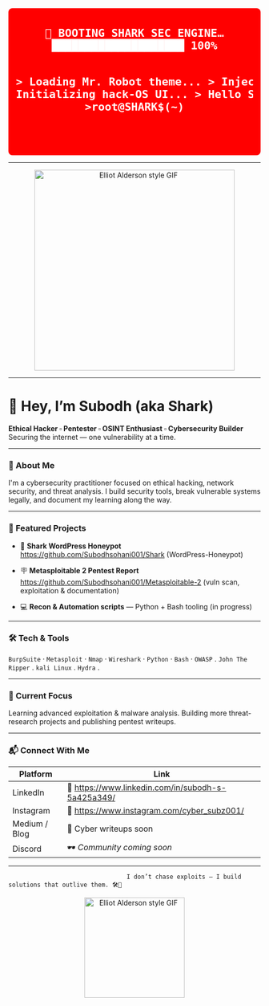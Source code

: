 <div style="background-color:#ff0000; padding: 15px; border-radius: 8px;">
<pre style="text-align:center; font-weight: bold; font-size: 22px; color:white;">
🛑 BOOTING SHARK SEC ENGINE…
████████████████████ 100%

&gt; Loading Mr. Robot theme...
&gt; Injecting Kali modules...
&gt; Initializing hack-OS UI...
&gt; Hello SHARK Welcome,
&gt;root@SHARK$(~)  
</pre>
</div>

---

<!-- Centered animated banner (external Giphy link) -->
<p align="center">
  <img src="https://media0.giphy.com/media/v1.Y2lkPTc5MGI3NjExdHI0dGcydzQ5MXU1cmNuZHN5OTZubnF1Mm01M291MXF4MjRieW40ZSZlcD12MV9pbnRlcm5hbF9naWZfYnlfaWQmY3Q9Zw/DqiMTFxiXx0VaVZQbF/giphy.gif" width="400" alt="Elliot Alderson style GIF">
</p>

---

# 👋 Hey, I’m Subodh (aka Shark)

**Ethical Hacker ▫️ Pentester ▫️ OSINT Enthusiast ▫️ Cybersecurity Builder**  
Securing the internet — one vulnerability at a time.

---

### 👾 About Me
I'm a cybersecurity practitioner focused on ethical hacking, network security, and threat analysis. I build security tools, break vulnerable systems legally, and document my learning along the way.

---

### 🧵 Featured Projects
- 🦈 **Shark WordPress Honeypot**
https://github.com/Subodhsohani001/Shark
(WordPress-Honeypot)


- 🪧 **Metasploitable 2 Pentest Report**
https://github.com/Subodhsohani001/Metasploitable-2
(vuln scan, exploitation & documentation) 

- 💻 **Recon & Automation scripts** — Python + Bash tooling (in progress)

---

### 🛠️ Tech & Tools
`BurpSuite` · `Metasploit` · `Nmap` · `Wireshark` · `Python` · `Bash` · `OWASP` . `John The Ripper` . `kali Linux` .  `Hydra` . 

---

### 🌱 Current Focus
Learning advanced exploitation & malware analysis. Building more threat-research projects and publishing pentest writeups.

---

### 📬 Connect With Me

| Platform | Link |
|---|---|
| LinkedIn | 🔗 https://www.linkedin.com/in/subodh-s-5a425a349/ |
| Instagram | 🔗 https://www.instagram.com/cyber_subz001/ |
| Medium / Blog | 📝 Cyber writeups soon |
| Discord | 🕶️ *Community coming soon* |

---
                                     I don’t chase exploits — I build solutions that outlive them. 🛠️🔐 

<p align="center">
  <img src="https://media2.giphy.com/media/v1.Y2lkPTc5MGI3NjExcXRqZHAwcDQ5OTBtbWN5OTd3aHp2NGdtNWpqbG9rdXg1NTE3c292dSZlcD12MV9pbnRlcm5hbF9naWZfYnlfaWQmY3Q9Zw/3og0ILLVvPp8d64Jd6/giphy.gif" width="200" alt="Elliot Alderson style GIF">
</p>
